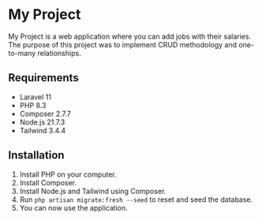 # My Project

My Project is a web application where you can add jobs with their salaries. The purpose of this project was to implement CRUD methodology and one-to-many relationships.

## Requirements

* Laravel 11
* PHP 8.3
* Composer 2.7.7
* Node.js 21.7.3
* Tailwind 3.4.4

## Installation

1. Install PHP on your computer.
2. Install Composer.
3. Install Node.js and Tailwind using Composer.
4. Run `php artisan migrate:fresh --seed` to reset and seed the database.
5. You can now use the application.
